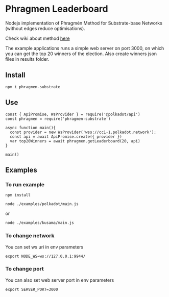 # Phragmen Leaderboard

Nodejs implementation of Phragmén Method for Substrate-base Networks (without edges reduce optimisations). 

Check wiki about method [here](https://wiki.polkadot.network/docs/en/learn-phragmen)

The example applications runs a simple web server on port 3000, on which you can get the top 20 winners of the election. 
Also create winners json files in results folder.

## Install
`npm i phragmen-substrate`

## Use
```
const { ApiPromise, WsProvider } = require('@polkadot/api')
const phragmen = require('phragmen-substrate')

async function main(){
  const provider = new WsProvider('wss://cc1-1.polkadot.network');
  const api = await ApiPromise.create({ provider })
  var top20Winners = await phragmen.getLeaderboard(20, api)
}

main()
```


## Examples
### To run example
`npm install`

`node ./examples/polkadot/main.js`

or

`node ./examples/kusama/main.js`

### To change network
You can set ws uri in env parameters

`export NODE_WS=ws://127.0.0.1:9944/`

### To change port
You can also set web server port in env parameters

`export SERVER_PORT=3000`

